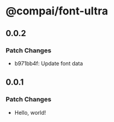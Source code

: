 # @compai/font-ultra

## 0.0.2

### Patch Changes

- b971bb4f: Update font data

## 0.0.1

### Patch Changes

- Hello, world!
